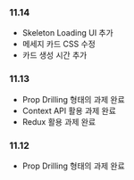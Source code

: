 ### 11.14
- Skeleton Loading UI 추가
- 메세지 카드 CSS 수정
- 카드 생성 시간 추가

### 11.13

- Prop Drilling 형태의 과제 완료
- Context API 활용 과제 완료
- Redux 활용 과제 완료

### 11.12

- Prop Drilling 형태의 과제 완료
